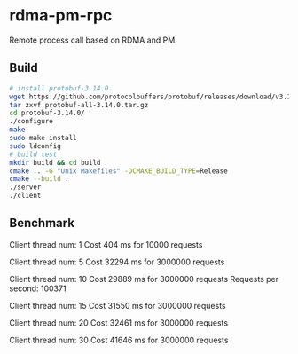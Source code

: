 # rdma-pm-rpc

Remote process call based on RDMA and PM.

## Build

```bash
# install protobuf-3.14.0
wget https://github.com/protocolbuffers/protobuf/releases/download/v3.14.0/protobuf-all-3.14.0.tar.gz
tar zxvf protobuf-all-3.14.0.tar.gz 
cd protobuf-3.14.0/
./configure 
make
sudo make install
sudo ldconfig
# build test
mkdir build && cd build
cmake .. -G "Unix Makefiles" -DCMAKE_BUILD_TYPE=Release
cmake --build .
./server
./client
```

## Benchmark

Client thread num: 1
Cost 404 ms for 10000 requests

Client thread num: 5
Cost 32294 ms for 3000000 requests

Client thread num: 10
Cost 29889 ms for 3000000 requests
Requests per second: 100371

Client thread num: 15
Cost 31550 ms for 3000000 requests

Client thread num: 20
Cost 32461 ms for 3000000 requests

Client thread num: 30
Cost 41646 ms for 3000000 requests